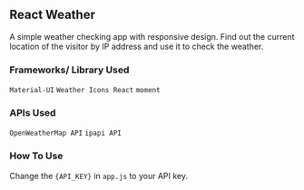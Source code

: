 ## React Weather

A simple weather checking app with responsive design. Find out the current location of the visitor by IP address and use it to check the weather.

### Frameworks/ Library Used

`Material-UI` `Weather Icons React` `moment`

### APIs Used

`OpenWeatherMap API` `ipapi API`

### How To Use

Change the `{API_KEY}` in `app.js` to your API key.
